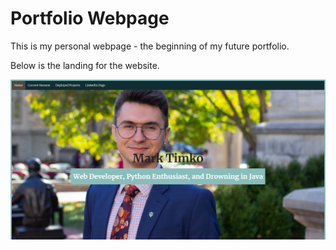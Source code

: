 # Portfolio Webpage

This is my personal webpage - the beginning of my future portfolio.

Below is the landing for the website.

![here](assets/webpage-landing.png)

